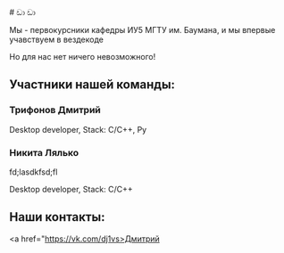 <link type="image/x-icon" rel="shortcut icon" href="https://raw.githubusercontent.com/Mopsik62/sussyBoys/gh-pages/sussygif/favicon.ico">
# ඩා ඩා

Мы - первокурсники кафедры ИУ5 МГТУ им. Баумана, и мы впервые
учавствуем в вездекоде

Но для нас нет ничего невозможного!

## Участники нашей команды:

### Трифонов Дмитрий


Desktop developer, Stack: C/C++, Py

### Никита Лялько

fd;lasdkfsd;fl

Desktop developer, Stack: C/C++

## Наши контакты:

<a href="https://vk.com/dj1vs>Дмитрий</a>
    
  

